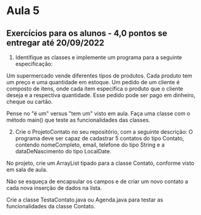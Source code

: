 # Aula 5

## Exercícios para os alunos - 4,0 pontos se entregar até 20/09/2022
1. Identifique as classes e implemente um programa para a seguinte especificação:

Um supermercado vende diferentes tipos de produtos. Cada produto tem um preço e uma quantidade em estoque. Um pedido de um cliente é composto de itens, onde cada item especifica o produto que o cliente deseja e a respectiva quantidade. Esse pedido pode ser pago em dinheiro, cheque ou cartão.

Pense no "é um" versus "tem um" visto em aula. Faça uma classe com o método main() que teste as funcionalidades das classes.


2. Crie o ProjetoContato no seu repositório, com a seguinte descrição:
O programa deve ser capaz de cadastrar 5 contatos do tipo Contato, contendo nomeCompleto, email, telefone do tipo String e a dataDeNascimento do tipo LocalDate.

No projeto, crie um ArrayList tipado para a classe Contato, conforme visto em sala de aula.

Não se esqueça de encapsular os campos e de criar um novo contato a cada nova inserção de dados na lista.

Crie a classe TestaContato.java ou Agenda.java para testar as funcionalidades da classe Contato.

